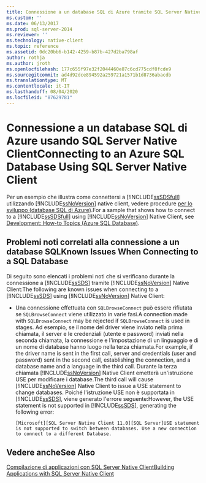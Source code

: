 ```yaml
---
title: Connessione a un database SQL di Azure tramite SQL Server Native Client | Microsoft Docs
ms.custom: ''
ms.date: 06/13/2017
ms.prod: sql-server-2014
ms.reviewer: ''
ms.technology: native-client
ms.topic: reference
ms.assetid: 0dc20bb6-b142-4259-b87b-427d2ba798af
author: rothja
ms.author: jroth
ms.openlocfilehash: 177c655f97e32f2044460e87c6cd775cdf8fcde9
ms.sourcegitcommit: ad4d92dce894592a259721a1571b1d8736abacdb
ms.translationtype: MT
ms.contentlocale: it-IT
ms.lasthandoff: 08/04/2020
ms.locfileid: "87629781"
---
```

# <a name="connecting-to-an-azure-sql-database-using-sql-server-native-client"></a><span data-ttu-id="1d96d-102">Connessione a un database SQL di Azure usando SQL Server Native Client</span><span class="sxs-lookup"><span data-stu-id="1d96d-102">Connecting to an Azure SQL Database Using SQL Server Native Client</span></span>
  <span data-ttu-id="1d96d-103">Per un esempio che illustra come connettersi a [!INCLUDE[ssSDSfull](../../../includes/sssdsfull-md.md)] utilizzando [!INCLUDE[ssNoVersion](../../../includes/ssnoversion-md.md)] native client, vedere procedure [per lo sviluppo (database SQL di Azure)](https://msdn.microsoft.com/library/ee621787.aspx).</span><span class="sxs-lookup"><span data-stu-id="1d96d-103">For a sample that shows how to connect to a [!INCLUDE[ssSDSfull](../../../includes/sssdsfull-md.md)] using [!INCLUDE[ssNoVersion](../../../includes/ssnoversion-md.md)] Native Client, see [Development: How-to Topics (Azure SQL Database)](https://msdn.microsoft.com/library/ee621787.aspx).</span></span>  
  
## <a name="known-issues-when-connecting-to-a-sql-database"></a><span data-ttu-id="1d96d-104">Problemi noti correlati alla connessione a un database SQL</span><span class="sxs-lookup"><span data-stu-id="1d96d-104">Known Issues When Connecting to a SQL Database</span></span>  
 <span data-ttu-id="1d96d-105">Di seguito sono elencati i problemi noti che si verificano durante la connessione a [!INCLUDE[ssSDS](../../../includes/sssds-md.md)] tramite [!INCLUDE[ssNoVersion](../../../includes/ssnoversion-md.md)] Native Client:</span><span class="sxs-lookup"><span data-stu-id="1d96d-105">The following are known issues when connecting to a [!INCLUDE[ssSDS](../../../includes/sssds-md.md)] using [!INCLUDE[ssNoVersion](../../../includes/ssnoversion-md.md)] Native Client:</span></span>  
  
-   <span data-ttu-id="1d96d-106">Una connessione effettuata con `SQLBrowseConnect` può essere rifiutata se `SQLBrowseConnect` viene utilizzato in varie fasi.</span><span class="sxs-lookup"><span data-stu-id="1d96d-106">A connection made with `SQLBrowseConnect` may be rejected if `SQLBrowseConnect` is used in stages.</span></span>  <span data-ttu-id="1d96d-107">Ad esempio, se il nome del driver viene inviato nella prima chiamata, il server e le credenziali (utente e password) inviati nella seconda chiamata, la connessione e l'impostazione di un linguaggio e di un nome di database hanno luogo nella terza chiamata.</span><span class="sxs-lookup"><span data-stu-id="1d96d-107">For example, if the driver name is sent in the first call, server and credentials (user and password) sent in the second call, establishing the connection, and a database name and a language in the third call.</span></span>  <span data-ttu-id="1d96d-108">Durante la terza chiamata [!INCLUDE[ssNoVersion](../../../includes/ssnoversion-md.md)] Native Client emetterà un'istruzione USE per modificare i database.</span><span class="sxs-lookup"><span data-stu-id="1d96d-108">The third call will cause [!INCLUDE[ssNoVersion](../../../includes/ssnoversion-md.md)] Native Client to issue a USE statement to change databases.</span></span> <span data-ttu-id="1d96d-109">Poiché l'istruzione USE non è supportata in [!INCLUDE[ssSDS](../../../includes/sssds-md.md)], viene generato l'errore seguente:</span><span class="sxs-lookup"><span data-stu-id="1d96d-109">However, the USE statement is not supported in [!INCLUDE[ssSDS](../../../includes/sssds-md.md)], generating the following error:</span></span>  
  
    ```  
    [Microsoft][SQL Server Native Client 11.0][SQL Server]USE statement is not supported to switch between databases. Use a new connection to connect to a different Database.  
    ```  
  
## <a name="see-also"></a><span data-ttu-id="1d96d-110">Vedere anche</span><span class="sxs-lookup"><span data-stu-id="1d96d-110">See Also</span></span>  
 [<span data-ttu-id="1d96d-111">Compilazione di applicazioni con SQL Server Native Client</span><span class="sxs-lookup"><span data-stu-id="1d96d-111">Building Applications with SQL Server Native Client</span></span>](building-applications-with-sql-server-native-client.md)  
  
  

